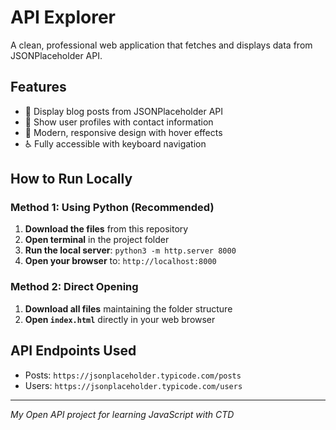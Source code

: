 # API Explorer

A clean, professional web application that fetches and displays data from JSONPlaceholder API.

## Features
- 📝 Display blog posts from JSONPlaceholder API
- 👥 Show user profiles with contact information  
- 🎨 Modern, responsive design with hover effects
- ♿ Fully accessible with keyboard navigation

## How to Run Locally

### Method 1: Using Python (Recommended)
1. **Download the files** from this repository
2. **Open terminal** in the project folder
3. **Run the local server**: `python3 -m http.server 8000`
4. **Open your browser** to: `http://localhost:8000`

### Method 2: Direct Opening
1. **Download all files** maintaining the folder structure
2. **Open `index.html`** directly in your web browser

## API Endpoints Used
- Posts: `https://jsonplaceholder.typicode.com/posts`
- Users: `https://jsonplaceholder.typicode.com/users`

---

*My Open API project for learning JavaScript with CTD*
